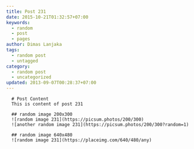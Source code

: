 ```yaml
---
title: Post 231
date: 2015-10-21T01:32:57+07:00
keywords:
  - random
  - post
  - pages
author: Dimas Lanjaka
tags:
  - random post
  - untagged
category:
  - random post
  - uncategorized
updated: 2013-09-07T00:28:37+07:00
---
```


      # Post Content
      This is content of post 231

      ## random image 200x300
      ![random image 231](https://picsum.photos/200/300)
      ![another random image 231](https://picsum.photos/200/300?random=1)

      ## random image 640x480
      ![random image 231](https://placeimg.com/640/480/any)
      